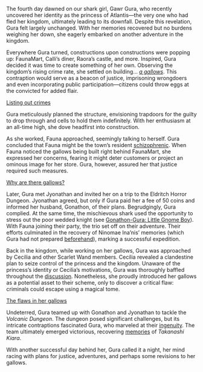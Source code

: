 The fourth day dawned on our shark girl, Gawr Gura, who recently uncovered her identity as the princess of Atlantis—the very one who had fled her kingdom, ultimately leading to its downfall. Despite this revelation, Gura felt largely unchanged. With her memories recovered but no burdens weighing her down, she eagerly embarked on another adventure in the kingdom.

Everywhere Gura turned, constructions upon constructions were popping up: FaunaMart, Calli’s diner, Raora’s castle, and more. Inspired, Gura decided it was time to create something of her own. Observing the kingdom’s rising crime rate, she settled on building… *[a gallows](https://www.youtube.com/live/72SJQRQ7qi0?feature=shared\&t=665)*. This contraption would serve as a beacon of justice, imprisoning wrongdoers and even incorporating public participation—citizens could throw eggs at the convicted for added flair.

[Listing out crimes](#embed:https://www.youtube.com/live/72SJQRQ7qi0?feature=shared\&t=2395)

Gura meticulously planned the structure, envisioning trapdoors for the guilty to drop through and cells to hold them indefinitely. With her enthusiasm at an all-time high, she dove headfirst into construction.

As she worked, Fauna approached, seemingly talking to herself. Gura concluded that Fauna might be the town’s resident [schizophrenic](https://www.youtube.com/live/72SJQRQ7qi0?feature=shared\&t=3549). When Fauna noticed the gallows being built right behind FaunaMart, she expressed her concerns, fearing it might deter customers or project an ominous image for her store. Gura, however, assured her that justice required such measures.

[Why are there gallows?](#embed:https://www.youtube.com/live/72SJQRQ7qi0?t=4184)

Later, Gura met Jyonathan and invited her on a trip to the Eldritch Horror Dungeon. Jyonathan agreed, but only if Gura paid her a fee of 50 coins and informed her husband, Gonathon, of their plans. Begrudgingly, Gura complied. At the same time, the mischievous shark used the opportunity to stress out the poor wedded knight (see [Gonathon-Gura: Little Gnome Boy](#edge:gonathon-g-gawr-gura-bottom-1-right-2)). With Fauna joining their party, the trio set off on their adventure. Their efforts culminated in the recovery of Ninomae Ina’nis’ memories (which Gura had not prepared [beforehand](https://www.youtube.com/live/72SJQRQ7qi0?feature=shared\&t=7552)), marking a successful expedition.

Back in the kingdom, while working on her gallows, Gura was approached by Cecilia and other Scarlet Wand members. Cecilia revealed a clandestine plan to seize control of the princess and the kingdom. Unaware of the princess’s identity or Cecilia’s motivations, Gura was thoroughly baffled throughout the [discussion](https://www.youtube.com/live/72SJQRQ7qi0?feature=shared\&t=11248). Nonetheless, she proudly introduced her gallows as a potential asset to their scheme, only to discover a critical flaw: criminals could escape using a magical tome.

[The flaws in her gallows](#embed:https://www.youtube.com/live/72SJQRQ7qi0?t=11368)

Undeterred, Gura teamed up with Gonathon and Jyonathan to tackle the *Volcanic Dungeon*. The dungeon posed significant challenges, but its intricate contraptions fascinated Gura, who marveled at their [ingenuity](https://www.youtube.com/live/72SJQRQ7qi0?feature=shared\&t=15828). The team ultimately emerged victorious, recovering [memories](https://www.youtube.com/live/72SJQRQ7qi0?feature=shared\&t=16175) of *Takanashi Kiara*.

With another successful day behind her, Gura called it a night, her mind racing with plans for justice, adventures, and perhaps some revisions to her gallows.
